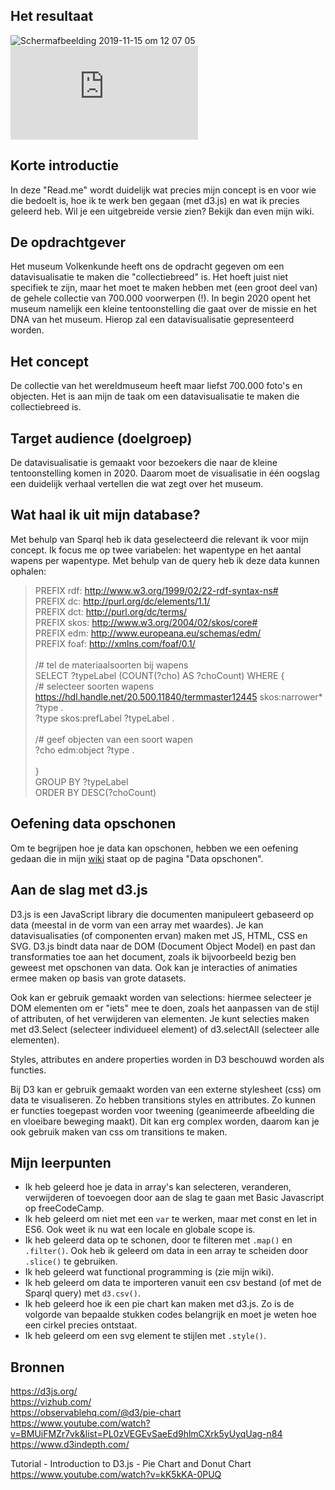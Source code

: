 ## Het resultaat
![Schermafbeelding 2019-11-15 om 12 07 05](https://user-images.githubusercontent.com/45489420/68939311-8ffb6300-07a0-11ea-9de2-7d4b332b5d78.png)
![Bekijk hier de pie chart](https://jenniferslagt.github.io/functional-programming/pie.html)

## Korte introductie
In deze "Read.me" wordt duidelijk wat precies mijn concept is en voor wie die bedoelt is, hoe ik te werk ben gegaan (met d3.js) en wat ik precies geleerd heb. Wil je een uitgebreide versie zien? Bekijk dan even mijn wiki. 

## De opdrachtgever 
Het museum Volkenkunde heeft ons de opdracht gegeven om een datavisualisatie te maken die "collectiebreed" is. Het hoeft juist niet specifiek te zijn, maar het moet te maken hebben met (een groot deel van) de gehele collectie van 700.000 voorwerpen (!). In begin 2020 opent het museum namelijk een kleine tentoonstelling die gaat over de missie en het DNA van het museum. Hierop zal een datavisualisatie gepresenteerd worden.

## Het concept
De collectie van het wereldmuseum heeft maar liefst 700.000 foto's en objecten. Het is aan mijn de taak om een datavisualisatie te maken die collectiebreed is.

## Target audience (doelgroep)
De datavisualisatie is gemaakt voor bezoekers die naar de kleine tentoonstelling komen in 2020. Daarom moet de visualisatie in één oogslag een duidelijk verhaal vertellen die wat zegt over het museum.

## Wat haal ik uit mijn database?
Met behulp van Sparql heb ik data geselecteerd die relevant ik voor mijn concept. Ik focus me op twee variabelen: het wapentype en het aantal wapens per wapentype. Met behulp van de query heb ik deze data kunnen ophalen: <br>

> PREFIX rdf: <http://www.w3.org/1999/02/22-rdf-syntax-ns#> <br>
> PREFIX dc: <http://purl.org/dc/elements/1.1/> <br>
> PREFIX dct: <http://purl.org/dc/terms/> <br>
> PREFIX skos: <http://www.w3.org/2004/02/skos/core#> <br>
> PREFIX edm: <http://www.europeana.eu/schemas/edm/> <br>
> PREFIX foaf: <http://xmlns.com/foaf/0.1/> <br>
> <br>
> /# tel de materiaalsoorten bij wapens <br>
> SELECT ?typeLabel (COUNT(?cho) AS ?choCount) WHERE { <br>
> /# selecteer soorten wapens <br> 
>  <https://hdl.handle.net/20.500.11840/termmaster12445> skos:narrower* ?type . <br>
>  ?type skos:prefLabel ?typeLabel . <br>
> <br>
> /# geef objecten van een soort wapen <br>
>  ?cho edm:object ?type . <br>
> <br>
> } <br>
> GROUP BY ?typeLabel <br>
> ORDER BY DESC(?choCount) <br>

## Oefening data opschonen
Om te begrijpen hoe je data kan opschonen, hebben we een oefening gedaan die in mijn [wiki](https://github.com/jenniferslagt/functional-programming.wiki.git) staat op de pagina "Data opschonen".

## Aan de slag met d3.js
D3.js is een JavaScript library die documenten manipuleert gebaseerd op data (meestal in de vorm van een array met waardes). Je kan datavisualisaties (of componenten ervan) maken met JS, HTML, CSS en SVG. D3.js bindt data naar de DOM (Document Object Model) en past dan transformaties toe aan het document, zoals ik bijvoorbeeld bezig ben geweest met opschonen van data. Ook kan je interacties of animaties ermee maken op basis van grote datasets. 

Ook kan er gebruik gemaakt worden van selections: hiermee selecteer je DOM elementen om er "iets" mee te doen, zoals het aanpassen van de stijl of attributen, of het verwijderen van elementen. Je kunt selecties maken met d3.Select (selecteer individueel element) of d3.selectAll (selecteer alle elementen). 

Styles, attributes en andere properties worden in D3 beschouwd worden als functies. 

Bij D3 kan er gebruik gemaakt worden van een externe stylesheet (css) om data te visualiseren. Zo hebben transitions styles en attributes. Zo kunnen er functies toegepast worden voor tweening (geanimeerde afbeelding die en vloeibare beweging maakt). Dit kan erg complex worden, daarom kan je ook gebruik maken van css om transitions te maken.


## Mijn leerpunten
* Ik heb geleerd hoe je data in array's kan selecteren, veranderen, verwijderen of toevoegen door aan de slag te gaan met Basic Javascript op freeCodeCamp.
* Ik heb geleerd om niet met een `var` te werken, maar met const en let in ES6. Ook weet ik nu wat een locale en globale scope is.
* Ik heb geleerd data op te schonen, door te filteren met `.map()` en `.filter()`. Ook heb ik geleerd om data in een array te scheiden door `.slice()` te gebruiken.
* Ik heb geleerd wat functional programming is (zie mijn wiki).
* Ik heb geleerd om data te importeren vanuit een csv bestand (of met de Sparql query) met `d3.csv()`.
* Ik heb geleerd hoe ik een pie chart kan maken met d3.js. Zo is de volgorde van bepaalde stukken codes belangrijk en moet je weten hoe een cirkel precies ontstaat.
* Ik heb geleerd om een svg element te stijlen met `.style()`.


## Bronnen 
https://d3js.org/ <br>
https://vizhub.com/ <br>
https://observablehq.com/@d3/pie-chart <br>
https://www.youtube.com/watch?v=BMUiFMZr7vk&list=PL0zVEGEvSaeEd9hlmCXrk5yUyqUag-n84 <br>
https://www.d3indepth.com/ <br>

Tutorial - Introduction to D3.js - Pie Chart and Donut Chart
https://www.youtube.com/watch?v=kK5kKA-0PUQ <br>
